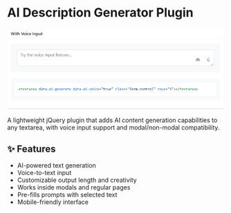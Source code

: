 # AI Description Generator Plugin

![Plugin Preview](thumbnail.png)

A lightweight jQuery plugin that adds AI content generation capabilities to any textarea, with voice input support and modal/non-modal compatibility.

## ✨ Features
- AI-powered text generation
- Voice-to-text input
- Customizable output length and creativity
- Works inside modals and regular pages
- Pre-fills prompts with selected text
- Mobile-friendly interface
